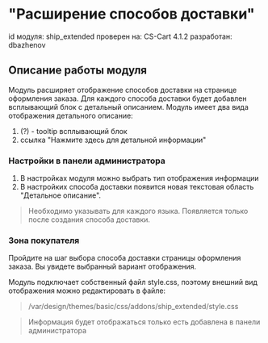 "Расширение способов доставки"
==============================

id модуля: ship_extended
проверен на: CS-Cart 4.1.2 
разработан: dbazhenov

Описание работы модуля
----------------------

Модуль расширяет отображение способов доставки на странице оформления заказа.
Для каждого способа доставки будет добавлен всплывающий блок с детальный описанием. 
Модуль имеет два вида отображения детального описание: 
1. (?) - tooltip всплывающий блок
2. ссылка "Нажмите здесь для детальной информации"

### Настройки в панели администратора

1. В настройках модуля можно выбрать тип отображения информации
2. В настройких способа доставки появится новая текстовая область "Детальное описание". 

>Необходимо указывать для каждого языка. 
>Появляется только после создания способа доставки.

### Зона покупателя

Пройдите на шаг выбора способа доставки страницы оформления заказа.
Вы увидете выбранный вариант отображения.

Модуль подключает собственный файл style.css, поэтому внешний вид отображения можно редактировать в файле:
>/var/design/themes/basic/css/addons/ship_extended/style.css

>Информация будет отображаться только есть добавлена в панели администратора

